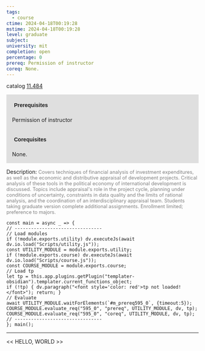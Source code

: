 ```yaml
---
tags:
  - course
ctime: 2024-04-18T00:19:28
mstime: 2024-04-18T00:19:28
level: graduate
subject: 
university: mit
completion: open
percentage: 0
prereq: Permission of instructor
coreq: None.
---
```


catalog [11.484](http://student.mit.edu/catalog/m11c.html#11.484)

<span style="display: block; padding: 15px; background-color: rgb(100, 100, 100, 0.2);"><font id="m_prereq595_0" style="display: block; font-family: Arial, sans-serif; font-weight: bold; padding: 5px">Prerequisites</font><br><span id="prereq595_0">Permission of instructor</span></span>
<span style="display: block; padding: 15px; background-color: rgb(100, 100, 100, 0.2);"><font id="m_coreq595_0" style="display: block; font-family: Arial, sans-serif; font-weight: bold; padding: 5px">Corequisites</font><br><span id="coreq595_0">None.</span></span>

<font style="">Description:</font>
<font style="color: grey; font-size: 0.8rem;">Covers techniques of financial analysis of investment expenditures, as well as the economic and distributive appraisal of development projects. Critical analysis of these tools in the political economy of international development is discussed. Topics include appraisal's role in the project cycle, planning under conditions of uncertainty, constraints in data quality and the limits of rational analysis, and the coordination of an interdisciplinary appraisal team. Students taking graduate version complete additional assignments. Enrollment limited; preference to majors.</font>

```dataviewjs
const main = async _ => {
// --------------------------------
// Load modules
if (!module.exports.utility) dv.executeJs(await dv.io.load("Scripts/utility.js"));
const UTILITY_MODULE = module.exports.utility;
if (!module.exports.course) dv.executeJs(await dv.io.load("Scripts/course.js"));
const COURSE_MODULE = module.exports.course;
// Load tp
let tp = this.app.plugins.getPlugin("templater-obsidian").templater.current_functions_object;
if (!tp) { dv.paragraph("<font style='color: red'>tp not loaded!</font>"); return; }
// Evaluate
await UTILITY_MODULE.waitForElements(`#m_prereq595_0`, {timeout:5});
COURSE_MODULE.evaluate_req("595_0", "prereq", UTILITY_MODULE, dv, tp);
COURSE_MODULE.evaluate_req("595_0", "coreq", UTILITY_MODULE, dv, tp);
// --------------------------------
}; main();
```

---

<< HELLO, WORLD >>
